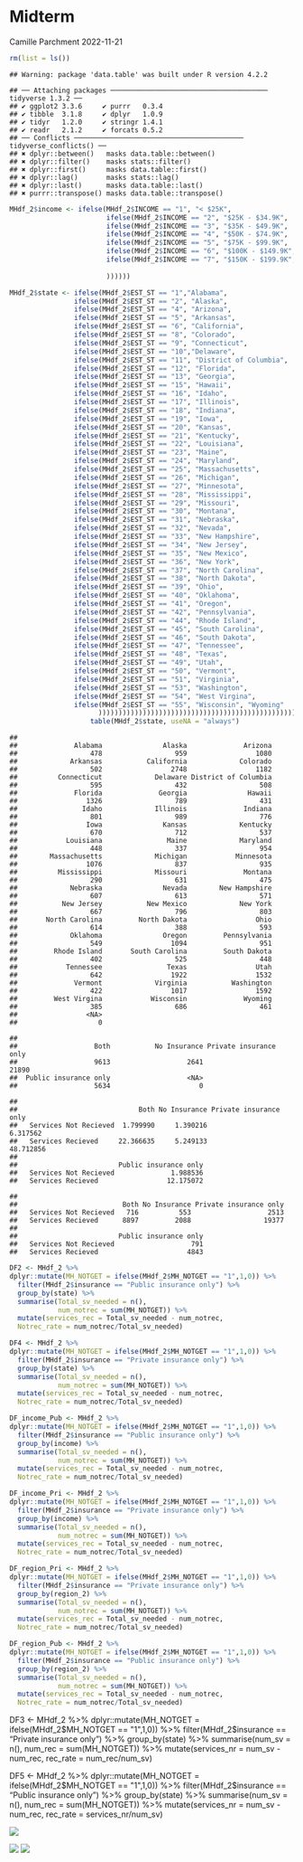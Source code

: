 Midterm
================
Camille Parchment
2022-11-21

``` r
rm(list = ls())
```

    ## Warning: package 'data.table' was built under R version 4.2.2

    ## ── Attaching packages ─────────────────────────────────────── tidyverse 1.3.2 ──
    ## ✔ ggplot2 3.3.6     ✔ purrr   0.3.4
    ## ✔ tibble  3.1.8     ✔ dplyr   1.0.9
    ## ✔ tidyr   1.2.0     ✔ stringr 1.4.1
    ## ✔ readr   2.1.2     ✔ forcats 0.5.2
    ## ── Conflicts ────────────────────────────────────────── tidyverse_conflicts() ──
    ## ✖ dplyr::between()   masks data.table::between()
    ## ✖ dplyr::filter()    masks stats::filter()
    ## ✖ dplyr::first()     masks data.table::first()
    ## ✖ dplyr::lag()       masks stats::lag()
    ## ✖ dplyr::last()      masks data.table::last()
    ## ✖ purrr::transpose() masks data.table::transpose()

``` r
MHdf_2$income <- ifelse(MHdf_2$INCOME == "1", "< $25K",
                        ifelse(MHdf_2$INCOME == "2", "$25K - $34.9K",
                        ifelse(MHdf_2$INCOME == "3", "$35K - $49.9K",
                        ifelse(MHdf_2$INCOME == "4", "$50K - $74.9K",
                        ifelse(MHdf_2$INCOME == "5", "$75K - $99.9K", 
                        ifelse(MHdf_2$INCOME == "6", "$100K - $149.9K",
                        ifelse(MHdf_2$INCOME == "7", "$150K - $199.9K", ">$199.9K") 
                          
                        ))))))
```

``` r
MHdf_2$state <- ifelse(MHdf_2$EST_ST == "1","Alabama",
                ifelse(MHdf_2$EST_ST == "2", "Alaska",  
                ifelse(MHdf_2$EST_ST == "4", "Arizona", 
                ifelse(MHdf_2$EST_ST == "5", "Arkansas",
                ifelse(MHdf_2$EST_ST == "6", "California", 
                ifelse(MHdf_2$EST_ST == "8", "Colorado", 
                ifelse(MHdf_2$EST_ST == "9", "Connecticut", 
                ifelse(MHdf_2$EST_ST == "10","Delaware",
                ifelse(MHdf_2$EST_ST == "11", "District of Columbia", 
                ifelse(MHdf_2$EST_ST == "12", "Florida",     
                ifelse(MHdf_2$EST_ST == "13", "Georgia",
                ifelse(MHdf_2$EST_ST == "15", "Hawaii", 
                ifelse(MHdf_2$EST_ST == "16", "Idaho",
                ifelse(MHdf_2$EST_ST == "17", "Illinois", 
                ifelse(MHdf_2$EST_ST == "18", "Indiana",
                ifelse(MHdf_2$EST_ST == "19", "Iowa", 
                ifelse(MHdf_2$EST_ST == "20", "Kansas", 
                ifelse(MHdf_2$EST_ST == "21", "Kentucky", 
                ifelse(MHdf_2$EST_ST == "22", "Louisiana", 
                ifelse(MHdf_2$EST_ST == "23", "Maine", 
                ifelse(MHdf_2$EST_ST == "24", "Maryland", 
                ifelse(MHdf_2$EST_ST == "25", "Massachusetts", 
                ifelse(MHdf_2$EST_ST == "26", "Michigan", 
                ifelse(MHdf_2$EST_ST == "27", "Minnesota", 
                ifelse(MHdf_2$EST_ST == "28", "Mississippi", 
                ifelse(MHdf_2$EST_ST == "29", "Missouri", 
                ifelse(MHdf_2$EST_ST == "30", "Montana",
                ifelse(MHdf_2$EST_ST == "31", "Nebraska",
                ifelse(MHdf_2$EST_ST == "32", "Nevada", 
                ifelse(MHdf_2$EST_ST == "33", "New Hampshire",
                ifelse(MHdf_2$EST_ST == "34", "New Jersey",
                ifelse(MHdf_2$EST_ST == "35", "New Mexico",
                ifelse(MHdf_2$EST_ST == "36", "New York",
                ifelse(MHdf_2$EST_ST == "37", "North Carolina", 
                ifelse(MHdf_2$EST_ST == "38", "North Dakota", 
                ifelse(MHdf_2$EST_ST == "39", "Ohio",
                ifelse(MHdf_2$EST_ST == "40", "Oklahoma",
                ifelse(MHdf_2$EST_ST == "41", "Oregon",
                ifelse(MHdf_2$EST_ST == "42", "Pennsylvania",
                ifelse(MHdf_2$EST_ST == "44", "Rhode Island",
                ifelse(MHdf_2$EST_ST == "45", "South Carolina",
                ifelse(MHdf_2$EST_ST == "46", "South Dakota",
                ifelse(MHdf_2$EST_ST == "47", "Tennessee",
                ifelse(MHdf_2$EST_ST == "48", "Texas",
                ifelse(MHdf_2$EST_ST == "49", "Utah",
                ifelse(MHdf_2$EST_ST == "50", "Vermont",
                ifelse(MHdf_2$EST_ST == "51", "Virginia",
                ifelse(MHdf_2$EST_ST == "53", "Washington",
                ifelse(MHdf_2$EST_ST == "54", "West Virgina",
                ifelse(MHdf_2$EST_ST == "55", "Wisconsin", "Wyoming"
                      ))))))))))))))))))))))))))))))))))))))))))))))))))
                    table(MHdf_2$state, useNA = "always")
```

    ## 
    ##              Alabama               Alaska              Arizona 
    ##                  478                  959                 1080 
    ##             Arkansas           California             Colorado 
    ##                  502                 2748                 1182 
    ##          Connecticut             Delaware District of Columbia 
    ##                  595                  432                  508 
    ##              Florida              Georgia               Hawaii 
    ##                 1326                  789                  431 
    ##                Idaho             Illinois              Indiana 
    ##                  801                  989                  776 
    ##                 Iowa               Kansas             Kentucky 
    ##                  670                  712                  537 
    ##            Louisiana                Maine             Maryland 
    ##                  448                  337                  954 
    ##        Massachusetts             Michigan            Minnesota 
    ##                 1076                  837                  935 
    ##          Mississippi             Missouri              Montana 
    ##                  290                  631                  475 
    ##             Nebraska               Nevada        New Hampshire 
    ##                  607                  613                  571 
    ##           New Jersey           New Mexico             New York 
    ##                  667                  796                  803 
    ##       North Carolina         North Dakota                 Ohio 
    ##                  614                  388                  593 
    ##             Oklahoma               Oregon         Pennsylvania 
    ##                  549                 1094                  951 
    ##         Rhode Island       South Carolina         South Dakota 
    ##                  402                  525                  448 
    ##            Tennessee                Texas                 Utah 
    ##                  642                 1922                 1532 
    ##              Vermont             Virginia           Washington 
    ##                  422                 1017                 1592 
    ##         West Virgina            Wisconsin              Wyoming 
    ##                  385                  686                  461 
    ##                 <NA> 
    ##                    0

    ## 
    ##                   Both           No Insurance Private insurance only 
    ##                   9613                   2641                  21890 
    ##  Public insurance only                   <NA> 
    ##                   5634                      0

    ##                        
    ##                              Both No Insurance Private insurance only
    ##   Services Not Recieved  1.799990     1.390216               6.317562
    ##   Services Recieved     22.366635     5.249133              48.712856
    ##                        
    ##                         Public insurance only
    ##   Services Not Recieved              1.988536
    ##   Services Recieved                 12.175072

    ##                        
    ##                          Both No Insurance Private insurance only
    ##   Services Not Recieved   716          553                   2513
    ##   Services Recieved      8897         2088                  19377
    ##                        
    ##                         Public insurance only
    ##   Services Not Recieved                   791
    ##   Services Recieved                      4843

``` r
DF2 <- MHdf_2 %>%
dplyr::mutate(MH_NOTGET = ifelse(MHdf_2$MH_NOTGET == "1",1,0)) %>%
  filter(MHdf_2$insurance == "Public insurance only") %>%
  group_by(state) %>%
  summarise(Total_sv_needed = n(),
            num_notrec = sum(MH_NOTGET)) %>%
  mutate(services_rec = Total_sv_needed - num_notrec, 
  Notrec_rate = num_notrec/Total_sv_needed)  
```

``` r
DF4 <- MHdf_2 %>%
dplyr::mutate(MH_NOTGET = ifelse(MHdf_2$MH_NOTGET == "1",1,0)) %>%
  filter(MHdf_2$insurance == "Private insurance only") %>%
  group_by(state) %>%
  summarise(Total_sv_needed = n(),
            num_notrec = sum(MH_NOTGET)) %>%
  mutate(services_rec = Total_sv_needed - num_notrec, 
  Notrec_rate = num_notrec/Total_sv_needed) 
```

``` r
DF_income_Pub <- MHdf_2 %>%
dplyr::mutate(MH_NOTGET = ifelse(MHdf_2$MH_NOTGET == "1",1,0)) %>%
  filter(MHdf_2$insurance == "Public insurance only") %>%
  group_by(income) %>%
  summarise(Total_sv_needed = n(),
            num_notrec = sum(MH_NOTGET)) %>%
  mutate(services_rec = Total_sv_needed - num_notrec, 
  Notrec_rate = num_notrec/Total_sv_needed)  
```

``` r
DF_income_Pri <- MHdf_2 %>%
dplyr::mutate(MH_NOTGET = ifelse(MHdf_2$MH_NOTGET == "1",1,0)) %>%
  filter(MHdf_2$insurance == "Private insurance only") %>%
  group_by(income) %>%
  summarise(Total_sv_needed = n(),
            num_notrec = sum(MH_NOTGET)) %>%
  mutate(services_rec = Total_sv_needed - num_notrec, 
  Notrec_rate = num_notrec/Total_sv_needed)
```

``` r
DF_region_Pri <- MHdf_2 %>%
dplyr::mutate(MH_NOTGET = ifelse(MHdf_2$MH_NOTGET == "1",1,0)) %>%
  filter(MHdf_2$insurance == "Private insurance only") %>%
  group_by(region_2) %>%
  summarise(Total_sv_needed = n(),
            num_notrec = sum(MH_NOTGET)) %>%
  mutate(services_rec = Total_sv_needed - num_notrec, 
  Notrec_rate = num_notrec/Total_sv_needed)
```

``` r
DF_region_Pub <- MHdf_2 %>%
dplyr::mutate(MH_NOTGET = ifelse(MHdf_2$MH_NOTGET == "1",1,0)) %>%
  filter(MHdf_2$insurance == "Public insurance only") %>%
  group_by(region_2) %>%
  summarise(Total_sv_needed = n(),
            num_notrec = sum(MH_NOTGET)) %>%
  mutate(services_rec = Total_sv_needed - num_notrec, 
  Notrec_rate = num_notrec/Total_sv_needed)
```

DF3 \<- MHdf_2 %\>% dplyr::mutate(MH_NOTGET =
ifelse(MHdf_2$MH_NOTGET == "1",1,0)) %>%  filter(MHdf_2$insurance ==
“Private insurance only”) %\>% group_by(state) %\>% summarise(num_sv =
n(), num_rec = sum(MH_NOTGET)) %\>% mutate(services_nr = num_sv -
num_rec, rec_rate = num_rec/num_sv)

DF5 \<- MHdf_2 %\>% dplyr::mutate(MH_NOTGET =
ifelse(MHdf_2$MH_NOTGET == "1",1,0)) %>%  filter(MHdf_2$insurance ==
“Public insurance only”) %\>% group_by(state) %\>% summarise(num_sv =
n(), num_rec = sum(MH_NOTGET)) %\>% mutate(services_nr = num_sv -
num_rec, rec_rate = services_nr/num_sv)

![](README_files/figure-gfm/unnamed-chunk-20-1.png)<!-- -->

![](README_files/figure-gfm/unnamed-chunk-21-1.png)<!-- -->
![](README_files/figure-gfm/unnamed-chunk-22-1.png)<!-- -->
